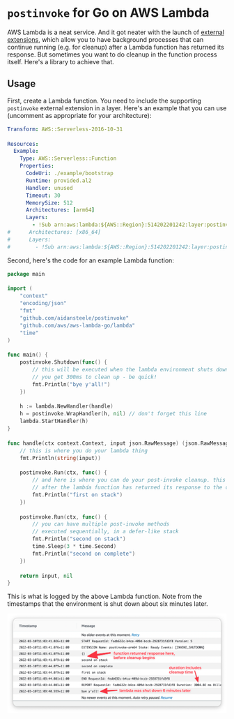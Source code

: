 # `postinvoke` for Go on AWS Lambda

AWS Lambda is a neat service. And it got neater with the launch of [external extensions][ext],
which allow you to have background processes that can continue running (e.g. for 
cleanup) after a  Lambda function has returned its response. But sometimes you 
want to do cleanup in the function process itself. Here's a library to achieve that.

## Usage

First, create a Lambda function. You need to include the supporting `postinvoke`
external extension in a layer. Here's an example that you can use (uncomment
as appropriate for your architecture):

```yaml
Transform: AWS::Serverless-2016-10-31

Resources:
  Example:
    Type: AWS::Serverless::Function
    Properties:
      CodeUri: ./example/bootstrap
      Runtime: provided.al2
      Handler: unused
      Timeout: 30
      MemorySize: 512
      Architectures: [arm64]
      Layers:
        - !Sub arn:aws:lambda:${AWS::Region}:514202201242:layer:postinvoke-arm64:1
#      Architectures: [x86_64]
#      Layers:
#        - !Sub arn:aws:lambda:${AWS::Region}:514202201242:layer:postinvoke-x86_64:1
```

Second, here's the code for an example Lambda function:

```go
package main

import (
	"context"
	"encoding/json"
	"fmt"
	"github.com/aidansteele/postinvoke"
	"github.com/aws/aws-lambda-go/lambda"
	"time"
)

func main() {
	postinvoke.Shutdown(func() {
		// this will be executed when the lambda environment shuts down.
		// you get 300ms to clean up - be quick!
		fmt.Println("bye y'all!")
	})

	h := lambda.NewHandler(handle)
	h = postinvoke.WrapHandler(h, nil) // don't forget this line
	lambda.StartHandler(h)
}

func handle(ctx context.Context, input json.RawMessage) (json.RawMessage, error) {
	// this is where you do your lambda thing
	fmt.Println(string(input))

	postinvoke.Run(ctx, func() {
		// and here is where you can do your post-invoke cleanup. this code runs
		// after the lambda function has returned its response to the caller
		fmt.Println("first on stack")
	})

	postinvoke.Run(ctx, func() {
		// you can have multiple post-invoke methods
		// executed sequentially, in a defer-like stack
		fmt.Println("second on stack")
		time.Sleep(3 * time.Second)
		fmt.Println("second on complete")
	})

	return input, nil
}
```

This is what is logged by the above Lambda function. Note from the timestamps that
the environment is shut down about six minutes later.

![screenshot](/docs/screenshot.png)

[ext]: https://aws.amazon.com/blogs/compute/introducing-aws-lambda-extensions-in-preview/
